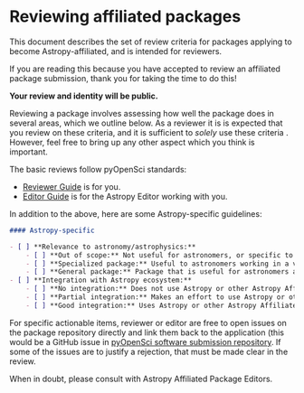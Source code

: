 # Reviewing affiliated packages

This document describes the set of review criteria for packages applying to
become Astropy-affiliated, and is intended for reviewers.

If you are reading this because you have accepted to review an affiliated
package submission, thank you for taking the time to do this!

<b>Your review and identity will be public.</b>

Reviewing a package involves assessing how well the package does in several
areas, which we outline below. As a reviewer it is is expected that you review
on these criteria, and it is sufficient to *solely* use these criteria .
However, feel free to bring up any other aspect which you think is important.

The basic reviews follow pyOpenSci standards:

* [Reviewer Guide](https://www.pyopensci.org/software-peer-review/how-to/reviewer-guide.html) is for you.
* [Editor Guide](https://www.pyopensci.org/software-peer-review/how-to/editors-guide.html) is for the Astropy Editor working with you.

In addition to the above, here are some Astropy-specific guidelines:

```markdown
#### Astropy-specific

- [ ] **Relevance to astronomy/astrophysics:**
    - [ ] **Out of scope:** Not useful for astronomers, or specific to one project/collaboration. (This is a basis for rejection.)
    - [ ] **Specialized package:** Useful to astronomers working in a very specific domain/field, or with a specific telescope instrument and usable not just by a single collaboration but any astronomers within that domain. Packages such as sncosmo fall into this category.
    - [ ] **General package:** Package that is useful for astronomers across more than a single field/instrument/telescope. Packages such as astroquery or astroplan fall into this category.
- [ ] **Integration with Astropy ecosystem:**
    - [ ] **No integration:** Does not use Astropy or other Astropy Affiliated packages anywhere where it should be possible, and/or uses other libraries instead, or unnecessarily duplicates functionality found in Astropy or other Astropy Affiliated packages. (This is a basis for rejection.)
    - [ ] **Partial integration:** Makes an effort to use Astropy or other Astropy Affiliated packages in places, but still has other places where this could be done.
    - [ ] **Good integration:** Uses Astropy or other Astropy Affiliated packages wherever possible. Where not, there are good reasons not to.
```

For specific actionable items, reviewer or editor are free to open issues on the package repository
directly and link them back to the application (this would be a GitHub issue in [pyOpenSci software submission repository](https://github.com/pyOpenSci/software-submission/issues). If some of the issues are to justify a rejection, that must be made clear in the review.

When in doubt, please consult with Astropy Affiliated Package Editors.
